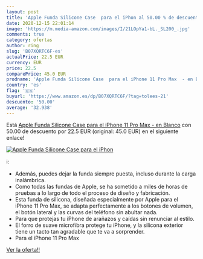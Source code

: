 ```yaml
---
layout: post
title: 'Apple Funda Silicone Case  para el iPhon al 50.00 % de descuento'
date: 2020-12-15 22:01:14
image: 'https://m.media-amazon.com/images/I/21LOpYa1-bL._SL200_.jpg'
comments: true
category: ofertas
author: ring
slug: 'B07XQRTC6F-es'
actualPrice: 22.5 EUR
currency: EUR
price: 22.5
comparePrice: 45.0 EUR
prodname: 'Apple Funda Silicone Case  para el iPhone 11 Pro Max  - en Blanco'
country: 'es'
flag: '🇪🇸'
buyurl: 'https://www.amazon.es/dp/B07XQRTC6F/?tag=tolees-21'
descuento: '50.00'
average: '32.938'
---
```


Está [Apple Funda Silicone Case  para el iPhone 11 Pro Max  - en Blanco](https://www.amazon.es/dp/B07XQRTC6F/?tag=tolees-21) con 50.00 de descuento por 22.5 EUR (original: 45.0 EUR) en el siguiente enlace!

[![Apple Funda Silicone Case  para el iPhon](https://m.media-amazon.com/images/I/21LOpYa1-bL._SL200_.jpg)](https://www.amazon.es/dp/B07XQRTC6F/?tag=tolees-21)

ℹ️:

- Además, puedes dejar la funda siempre puesta, incluso durante la carga inalámbrica.
- Como todas las fundas de Apple, se ha sometido a miles de horas de pruebas a lo largo de todo el proceso de diseño y fabricación.
- Esta funda de silicona, diseñada especialmente por Apple para el iPhone 11 Pro Max, se adapta perfectamente a los botones de volumen, el botón lateral y las curvas del teléfono sin abultar nada.
- Para que protejas tu iPhone de arañazos y caídas sin renunciar al estilo.
- El forro de suave microfibra protege tu iPhone, y la silicona exterior tiene un tacto tan agradable que te va a sorprender.
- Para el iPhone 11 Pro Max

[Ver la oferta!!](https://www.amazon.es/dp/B07XQRTC6F/?tag=tolees-21)
